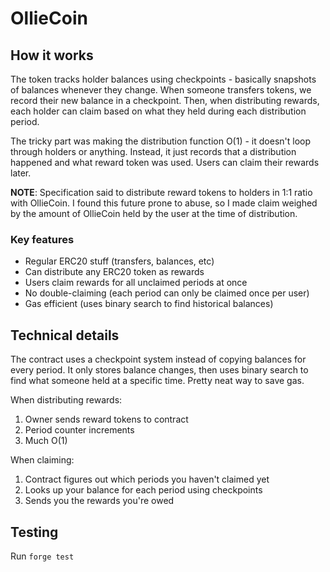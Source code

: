 # OllieCoin

## How it works

The token tracks holder balances using checkpoints - basically snapshots of balances whenever they change. When someone transfers tokens, we record their new balance in a checkpoint. Then, when distributing rewards, each holder can claim based on what they held during each distribution period.

The tricky part was making the distribution function O(1) - it doesn't loop through holders or anything. Instead, it just records that a distribution happened and what reward token was used. Users can claim their rewards later.

**NOTE**: Specification said to distribute reward tokens to holders in 1:1 ratio with OllieCoin. I found this future prone to abuse, so I made claim weighed by the amount of OllieCoin held by the user at the time of distribution. 


### Key features
- Regular ERC20 stuff (transfers, balances, etc)
- Can distribute any ERC20 token as rewards
- Users claim rewards for all unclaimed periods at once
- No double-claiming (each period can only be claimed once per user)
- Gas efficient (uses binary search to find historical balances)

## Technical details

The contract uses a checkpoint system instead of copying balances for every period. It only stores balance changes, then uses binary search to find what someone held at a specific time. Pretty neat way to save gas.

When distributing rewards:
1. Owner sends reward tokens to contract 
2. Period counter increments
3. Much O(1)

When claiming:
1. Contract figures out which periods you haven't claimed yet
2. Looks up your balance for each period using checkpoints
3. Sends you the rewards you're owed


## Testing
Run `forge test`
